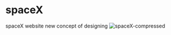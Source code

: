 # spaceX
spaceX website new concept of designing 
![spaceX-compressed](https://user-images.githubusercontent.com/62322737/135473095-e539f306-b9b8-4eca-81bf-968fcdae2ebd.jpg)
